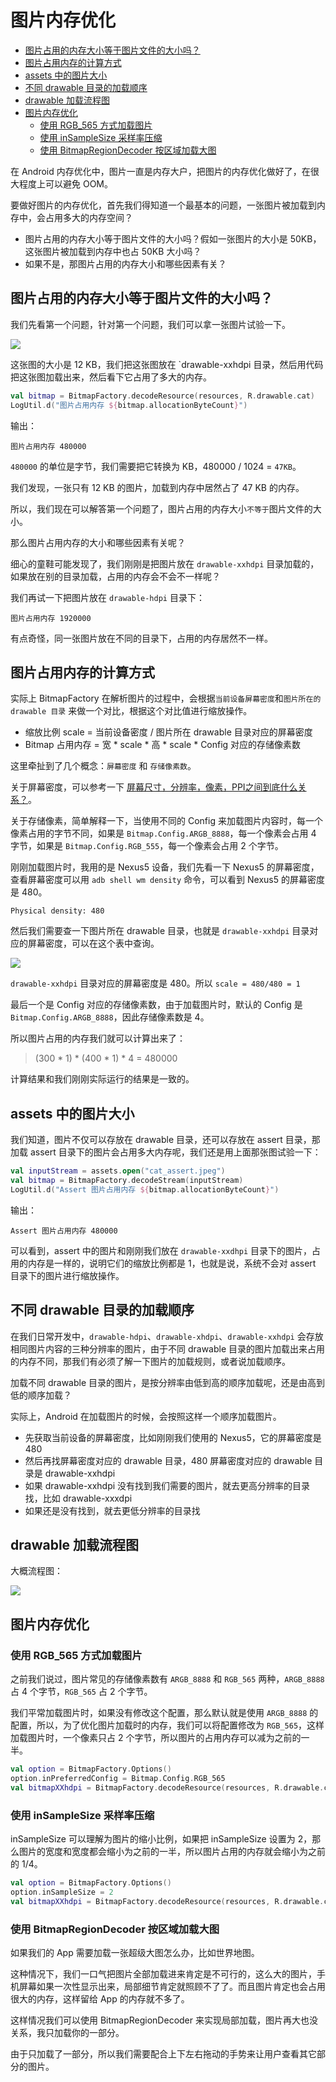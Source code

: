 # 图片内存优化

<!-- TOC -->

- [图片占用的内存大小等于图片文件的大小吗？](#%E5%9B%BE%E7%89%87%E5%8D%A0%E7%94%A8%E7%9A%84%E5%86%85%E5%AD%98%E5%A4%A7%E5%B0%8F%E7%AD%89%E4%BA%8E%E5%9B%BE%E7%89%87%E6%96%87%E4%BB%B6%E7%9A%84%E5%A4%A7%E5%B0%8F%E5%90%97)
- [图片占用内存的计算方式](#%E5%9B%BE%E7%89%87%E5%8D%A0%E7%94%A8%E5%86%85%E5%AD%98%E7%9A%84%E8%AE%A1%E7%AE%97%E6%96%B9%E5%BC%8F)
- [assets 中的图片大小](#assets-%E4%B8%AD%E7%9A%84%E5%9B%BE%E7%89%87%E5%A4%A7%E5%B0%8F)
- [不同 drawable 目录的加载顺序](#%E4%B8%8D%E5%90%8C-drawable-%E7%9B%AE%E5%BD%95%E7%9A%84%E5%8A%A0%E8%BD%BD%E9%A1%BA%E5%BA%8F)
- [drawable 加载流程图](#drawable-%E5%8A%A0%E8%BD%BD%E6%B5%81%E7%A8%8B%E5%9B%BE)
- [图片内存优化](#%E5%9B%BE%E7%89%87%E5%86%85%E5%AD%98%E4%BC%98%E5%8C%96)
    - [使用 RGB_565 方式加载图片](#%E4%BD%BF%E7%94%A8-rgb_565-%E6%96%B9%E5%BC%8F%E5%8A%A0%E8%BD%BD%E5%9B%BE%E7%89%87)
    - [使用 inSampleSize 采样率压缩](#%E4%BD%BF%E7%94%A8-insamplesize-%E9%87%87%E6%A0%B7%E7%8E%87%E5%8E%8B%E7%BC%A9)
    - [使用 BitmapRegionDecoder 按区域加载大图](#%E4%BD%BF%E7%94%A8-bitmapregiondecoder-%E6%8C%89%E5%8C%BA%E5%9F%9F%E5%8A%A0%E8%BD%BD%E5%A4%A7%E5%9B%BE)

<!-- /TOC -->

在 Android 内存优化中，图片一直是内存大户，把图片的内存优化做好了，在很大程度上可以避免 OOM。

要做好图片的内存优化，首先我们得知道一个最基本的问题，一张图片被加载到内存中，会占用多大的内存空间？

- 图片占用的内存大小等于图片文件的大小吗？假如一张图片的大小是 50KB，这张图片被加载到内存中也占 50KB 大小吗？
- 如果不是，那图片占用的内存大小和哪些因素有关？

## 图片占用的内存大小等于图片文件的大小吗？

我们先看第一个问题，针对第一个问题，我们可以拿一张图片试验一下。

![](image/cat.jpeg)

这张图的大小是 12 KB，我们把这张图放在 `drawable-xxhdpi 目录，然后用代码把这张图加载出来，然后看下它占用了多大的内存。

```kotlin
val bitmap = BitmapFactory.decodeResource(resources, R.drawable.cat)
LogUtil.d("图片占用内存 ${bitmap.allocationByteCount}")
```

输出：

```
图片占用内存 480000
```

`480000` 的单位是字节，我们需要把它转换为 KB，480000 / 1024 = `47KB`。

我们发现，一张只有 12 KB 的图片，加载到内存中居然占了 47 KB 的内存。

所以，我们现在可以解答第一个问题了，图片占用的内存大小`不等于`图片文件的大小。

那么图片占用内存的大小和哪些因素有关呢？

细心的童鞋可能发现了，我们刚刚是把图片放在 `drawable-xxhdpi` 目录加载的，如果放在别的目录加载，占用的内存会不会不一样呢？

我们再试一下把图片放在 `drawable-hdpi` 目录下：

```
图片占用内存 1920000
```

有点奇怪，同一张图片放在不同的目录下，占用的内存居然不一样。

## 图片占用内存的计算方式

实际上 BitmapFactory 在解析图片的过程中，会根据`当前设备屏幕密度`和`图片所在的 drawable 目录` 来做一个对比，根据这个对比值进行缩放操作。

- 缩放比例 scale = 当前设备密度 / 图片所在 drawable 目录对应的屏幕密度
- Bitmap 占用内存 = 宽 * scale * 高 * scale * Config 对应的存储像素数

这里牵扯到了几个概念：`屏幕密度` 和 `存储像素数`。

关于屏幕密度，可以参考一下 [屏幕尺寸，分辨率，像素，PPI之间到底什么关系？](http://www.woshipm.com/ucd/198774.html)。

关于存储像素，简单解释一下，当使用不同的 Config 来加载图片内容时，每一个像素占用的字节不同，如果是 `Bitmap.Config.ARGB_8888`，每一个像素会占用 4 字节，如果是 `Bitmap.Config.RGB_555`，每一个像素会占用 2 个字节。

刚刚加载图片时，我用的是 Nexus5 设备，我们先看一下 Nexus5 的屏幕密度，查看屏幕密度可以用 `adb shell wm density` 命令，可以看到 Nexus5 的屏幕密度是 480。

```
Physical density: 480
```

然后我们需要查一下图片所在 drawable 目录，也就是 `drawable-xxhdpi` 目录对应的屏幕密度，可以在这个表中查询。

![](image/drawable_density.jpg)

`drawable-xxhdpi` 目录对应的屏幕密度是 480。所以 `scale = 480/480 = 1`

最后一个是 Config 对应的存储像素数，由于加载图片时，默认的 Config 是 `Bitmap.Config.ARGB_8888`，因此存储像素数是 4。

所以图片占用的内存我们就可以计算出来了：

> (300 * 1) * (400 * 1) * 4 = 480000

计算结果和我们刚刚实际运行的结果是一致的。

## assets 中的图片大小

我们知道，图片不仅可以存放在 drawable 目录，还可以存放在 assert 目录，那加载 assert 目录下的图片会占用多大内存呢，我们还是用上面那张图试验一下：

```kotlin
val inputStream = assets.open("cat_assert.jpeg")
val bitmap = BitmapFactory.decodeStream(inputStream)
LogUtil.d("Assert 图片占用内存 ${bitmap.allocationByteCount}")
```

输出：

```
Assert 图片占用内存 480000
```

可以看到，assert 中的图片和刚刚我们放在 `drawable-xxdhpi` 目录下的图片，占用的内存是一样的，说明它们的缩放比例都是 1，也就是说，系统不会对 assert 目录下的图片进行缩放操作。

## 不同 drawable 目录的加载顺序

在我们日常开发中，`drawable-hdpi`、`drawable-xhdpi`、`drawable-xxhdpi` 会存放相同图片内容的三种分辨率的图片，由于不同 drawable 目录的图片加载出来占用的内存不同，那我们有必须了解一下图片的加载规则，或者说加载顺序。

加载不同 drawable 目录的图片，是按分辨率由低到高的顺序加载呢，还是由高到低的顺序加载？

实际上，Android 在加载图片的时候，会按照这样一个顺序加载图片。

- 先获取当前设备的屏幕密度，比如刚刚我们使用的 Nexus5，它的屏幕密度是 480
- 然后再找屏幕密度对应的 drawable 目录，480 屏幕密度对应的 drawable 目录是 drawable-xxhdpi
- 如果 drawable-xxhdpi 没有找到我们需要的图片，就去更高分辨率的目录找，比如 drawable-xxxdpi
- 如果还是没有找到，就去更低分辨率的目录找

## drawable 加载流程图

大概流程图：

![](image/bitmap_display_process.jpg)

## 图片内存优化

### 使用 RGB_565 方式加载图片

之前我们说过，图片常见的存储像素数有 `ARGB_8888` 和 `RGB_565` 两种，`ARGB_8888` 占 4 个字节，`RGB_565` 占 2 个字节。

我们平常加载图片时，如果没有修改这个配置，那么默认就是使用 `ARGB_8888` 的配置，所以，为了优化图片加载时的内存，我们可以将配置修改为 `RGB_565`，这样加载图片时，一个像素只占 2 个字节，所以图片的占用内存可以减为之前的一半。

```kotlin
val option = BitmapFactory.Options()
option.inPreferredConfig = Bitmap.Config.RGB_565
val bitmapXXhdpi = BitmapFactory.decodeResource(resources, R.drawable.cat_xxhdpi, option)
```

### 使用 inSampleSize 采样率压缩

inSampleSize 可以理解为图片的缩小比例，如果把 inSampleSize 设置为 2，那么图片的宽度和宽度都会缩小为之前的一半，所以图片占用的内存就会缩小为之前的 1/4。

```kotlin
val option = BitmapFactory.Options()
option.inSampleSize = 2
val bitmapXXhdpi = BitmapFactory.decodeResource(resources, R.drawable.cat_xxhdpi, option)
```

### 使用 BitmapRegionDecoder 按区域加载大图

如果我们的 App 需要加载一张超级大图怎么办，比如世界地图。

这种情况下，我们一口气把图片全部加载进来肯定是不可行的，这么大的图片，手机屏幕如果一次性显示出来，局部细节肯定就照顾不了了。而且图片肯定也会占用很大的内存，这样留给 App 的内存就不多了。

这样情况我们可以使用 BitmapRegionDecoder 来实现局部加载，图片再大也没关系，我只加载你的一部分。

由于只加载了一部分，所以我们需要配合上下左右拖动的手势来让用户查看其它部分的图片。